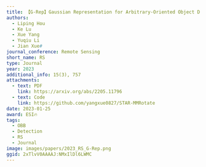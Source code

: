 ```yaml
---
title: 【G-Rep】Gaussian Representation for Arbitrary-Oriented Object Detection
authors:
  - Liping Hou
  - Ke Lu
  - Xue Yang
  - Yuqiu Li
  - Jian Xue#
journal_conference: Remote Sensing
short_name: RS
type: Journal
year: 2023
additional_info: 15(3), 757
attachments:
  - text: PDF
    link: https://arxiv.org/abs/2205.11796
  - text: Code
    link: https://github.com/yangxue0827/STAR-MMRotate
date: 2023-01-25
award: ESI🔥
tags:
  - OBB
  - Detection
  - RS
  - Journal
image: images/papers/2023_RS_G-Rep.png
ggid: 2xTlvV0AAAAJ:NMxIlDl6LWMC
---
```

